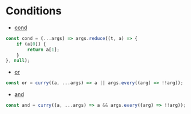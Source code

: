 # Conditions

* [cond]('./examples/conditions/cond')

```js
const cond = (...args) => args.reduce((t, a) => {
	if (a[0]) {
		return a[1];
	}
}, null);
```

* [or](./examples/conditions/or.js)

```js
const or = curry((a, ...args) => a || args.every((arg) => !!arg));
```

* [and](./examples/conditions/and.js)

```js
const and = curry((a, ...args) => a && args.every((arg) => !!arg));
```
